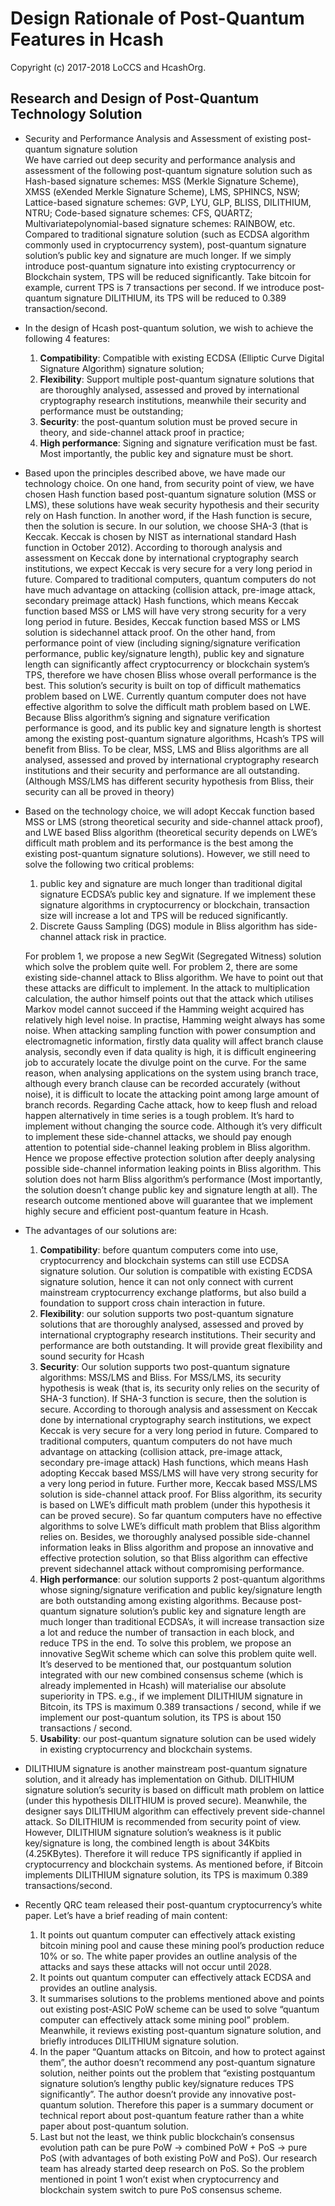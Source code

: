 # Design Rationale of Post-Quantum Features in Hcash

Copyright (c) 2017-2018 LoCCS and HcashOrg.  

## Research and Design of Post-Quantum Technology Solution
+ Security and Performance Analysis and Assessment of existing post-quantum signature solution   
We have carried out deep security and performance analysis and assessment of the following post-quantum signature solution such as Hash-based signature schemes: MSS (Merkle Signature Scheme), XMSS (eXended Merkle Signature Scheme), LMS, SPHINCS, NSW; Lattice-based signature schemes: GVP, LYU, GLP, BLISS, DILITHIUM, NTRU; Code-based signature schemes: CFS, QUARTZ; Multivariatepolynomial-based signature schemes: RAINBOW, etc. Compared to traditional signature solution (such as ECDSA algorithm commonly used in cryptocurrency system), post-quantum signature solution’s public key and signature are much longer. If we simply introduce post-quantum signature into existing cryptocurrency or Blockchain system, TPS will be reduced significantly. Take bitcoin for example, current TPS is 7 transactions per second. If we introduce post-quantum signature DILITHIUM, its TPS will be reduced to 0.389 transaction/second.

+ In the design of Hcash post-quantum solution, we wish to achieve the following 4 features: 
  1) **Compatibility**: Compatible with existing ECDSA (Elliptic Curve Digital Signature Algorithm) signature solution; 
  2) **Flexibility**: Support multiple post-quantum signature solutions that are thoroughly analysed, assessed and proved by international cryptography research institutions, meanwhile their security and performance must be outstanding; 
  3) **Security**: the post-quantum solution must be proved secure in theory, and side-channel attack proof in practice; 
  4) **High performance**: Signing and signature verification must be fast. Most importantly, the public key and signature must be short.

+ Based upon the principles described above, we have made our technology choice. On one hand, from security point of view, we have chosen Hash function based post-quantum signature solution (MSS or LMS), these solutions have weak security hypothesis and their security rely on Hash function. In another word, if the Hash function is secure, then the solution is secure. In our solution, we choose SHA-3 (that is Keccak. Keccak is chosen by NIST as international standard Hash function in October 2012). According to thorough analysis and assessment on Keccak done by international cryptography search institutions, we expect Keccak is very secure for a very long period in future. Compared to traditional computers, quantum computers do not have much advantage on attacking (collision attack, pre-image attack, secondary preimage attack) Hash functions, which means Keccak function based MSS or LMS will have very strong security for a very long period in future. Besides, Keccak function based MSS or LMS solution is sidechannel attack proof. On the other hand, from performance point of view (including signing/signature verification performance, public key/signature length), public key and signature length can significantly affect cryptocurrency or blockchain system’s TPS, therefore we have chosen Bliss whose overall performance is the best. This solution’s security is built on top of difficult mathematics problem based on LWE. Currently quantum computer does not have effective algorithm to solve the difficult math problem based on LWE. Because Bliss algorithm’s signing and signature verification performance is good, and its public key and signature length is shortest among the existing post-quantum signature algorithms, Hcash’s TPS will benefit from Bliss. To be clear, MSS, LMS and Bliss algorithms are all analysed, assessed and proved by international cryptography research institutions and their security and performance are all outstanding. (Although MSS/LMS has different security hypothesis from Bliss, their security can all be proved in theory)

+ Based on the technology choice, we will adopt Keccak function based MSS or LMS (strong theoretical security and side-channel attack proof), and LWE based Bliss algorithm (theoretical security depends on LWE’s difficult math problem and its performance is the best among the existing post-quantum signature solutions). However, we still need to solve the following two critical problems:   
  1) public key and signature are much longer than traditional digital signature ECDSA’s public key and signature. If we implement these signature algorithms in cryptocurrency or blockchain, transaction size will increase a lot and TPS will be reduced significantly. 
  2) Discrete Gauss Sampling (DGS) module in Bliss algorithm has side-channel attack risk in practice. 
  
  For problem 1, we propose a new SegWit (Segregated Witness) solution which solve the problem quite well. For problem 2, there are some existing side-channel attack to Bliss algorithm. We have to point out that these attacks are difficult to implement. In the attack to multiplication calculation, the author himself points out that the attack which utilises Markov model cannot succeed if the Hamming weight acquired has relatively high level noise. In practise, Hamming weight always has some noise. When attacking sampling function with power consumption and electromagnetic information, firstly data quality will affect branch clause analysis, secondly even if data quality is high, it is difficult engineering job to accurately locate the divulge point on the curve. For the same reason, when analysing applications on the system using branch trace, although every branch clause can be recorded accurately (without noise), it is difficult to locate the attacking point among large amount of branch records. Regarding Cache attack, how to keep flush and reload happen alternatively in time series is a tough problem. It’s hard to implement without changing the source code. Although it’s very difficult to implement these side-channel attacks, we should pay enough attention to potential side-channel leaking problem in Bliss algorithm. Hence we propose effective protection solution after deeply analysing possible side-channel information leaking points in Bliss algorithm. This solution does not harm Bliss algorithm’s performance (Most importantly, the solution doesn’t change public key and signature length at all). The research outcome mentioned above will guarantee that we implement highly secure and efficient post-quantum feature in Hcash.
  
+ The advantages of our solutions are:  
  1. **Compatibility**: before quantum computers come into use, cryptocurrency and blockchain systems can still use ECDSA signature solution. Our solution is compatible with existing ECDSA signature solution, hence it can not only connect with current mainstream cryptocurrency exchange platforms, but also build a foundation to support cross chain interaction in future.
  2. **Flexibility**: our solution supports two post-quantum signature solutions that are thoroughly analysed, assessed and proved by international cryptography research institutions. Their security and performance are both outstanding. It will provide great flexibility and sound security for Hcash
  3. **Security**: Our solution supports two post-quantum signature algorithms: MSS/LMS and Bliss. For MSS/LMS, its security hypothesis is weak (that is, its security only relies on the security of SHA-3 function). If SHA-3 function is secure, then the solution is secure. According to thorough analysis and assessment on Keccak done by international cryptography search institutions, we expect Keccak is very secure for a very long period in future. Compared to traditional computers, quantum computers do not have much advantage on attacking (collision attack, pre-image attack, secondary pre-image attack) Hash functions, which means Hash adopting Keccak based MSS/LMS will have very strong security for a very long period in future. Further more, Keccak based MSS/LMS solution is side-channel attack proof. For Bliss algorithm, its security is based on LWE’s difficult math problem (under this hypothesis it can be proved secure). So far quantum computers have no effective algorithms to solve LWE’s difficult math problem that Bliss algorithm relies on. Besides, we thoroughly analysed possible side-channel information leaks in Bliss algorithm and propose an innovative and effective protection solution, so that Bliss algorithm can effective prevent sidechannel attack without compromising performance.
  4. **High performance**: our solution supports 2 post-quantum algorithms whose signing/signature verification and public key/signature length are both outstanding among existing algorithms. Because post-quantum signature solution’s public key and signature length are much longer than traditional ECDSA’s, it will increase transaction size a lot and reduce the number of transaction in each block, and reduce TPS in the end. To solve this problem, we propose an innovative SegWit scheme which can solve this problem quite well. It’s deserved to be mentioned that, our postquantum solution integrated with our new combined consensus scheme (which is already implemented in Hcash) will materialise our absolute superiority in TPS. e.g., if we implement DILITHIUM signature in Bitcoin, its TPS is maximum 0.389 transactions / second, while if we implement our post-quantum solution, its TPS is about 150 transactions / second.
  5. **Usability**: our post-quantum signature solution can be used widely in existing cryptocurrency and blockchain systems.
  
+ DILITHIUM signature is another mainstream post-quantum signature solution, and it already has implementation on Github. DILITHIUM signature solution’s security is based on difficult math problem on lattice (under this hypothesis DILITHIUM is proved secure). Meanwhile, the designer says DILITHIUM algorithm can effectively prevent side-channel attack. So DILITHIUM is recommended from security point of view. However, DILITHIUM signature solution’s weakness is it public key/signature is long, the combined length is about 34Kbits (4.25KBytes). Therefore it will reduce TPS significantly if applied in cryptocurrency and blockchain systems. As mentioned before, if Bitcoin implements DILITHIUM signature solution, its TPS is maximum 0.389 transactions/second.

+ Recently QRC team released their post-quantum cryptocurrency’s white paper. Let’s have a brief reading of main content:
  1. It points out quantum computer can effectively attack existing bitcoin mining pool and cause these mining pool’s production reduce 10% or so. The white paper provides an outline analysis of the attacks and says these attacks will not occur until 2028.
  2. It points out quantum computer can effectively attack ECDSA and provides an outline analysis.
  3. It summarises solutions to the problems mentioned above and points out existing post-ASIC PoW scheme can be used to solve “quantum computer can effectively attack some mining pool” problem. Meanwhile, it reviews existing post-quantum signature solution, and briefly introduces DILITHIUM signature solution.
  4. In the paper “Quantum attacks on Bitcoin, and how to protect against them”, the author doesn’t recommend any post-quantum signature solution, neither points out the problem that “existing postquantum signature solution’s lengthy public key/signature reduces TPS significantly”. The author doesn’t provide any innovative post-quantum solution. Therefore this paper is a summary document or technical report about post-quantum feature rather than a white paper about post-quantum solution.
  5. Last but not the least, we think public blockchain’s consensus evolution path can be pure PoW -> combined PoW + PoS -> pure PoS (with advantages of both existing PoW and PoS). Our research team has already started deep research on PoS. So the problem mentioned in point 1 won’t exist when cryptocurrency and blockchain system switch to pure PoS consensus scheme.
